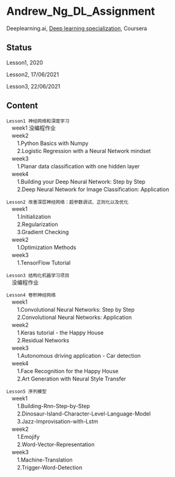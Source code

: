 ﻿# Andrew_Ng_DL_Assignment
Deeplearning.ai, [Deep learning specialization](https://www.coursera.org/specializations/deep-learning), Coursera

## Status

Lesson1, 2020

Lesson2, 17/06/2021

Lesson3, 22/06/2021
## Content

`Lesson1 神经网络和深度学习`
  <br>　week1 没编程作业
  <br>　week2 
  <br>　　1.Python Basics with Numpy
  <br>　　2.Logistic Regression with a Neural Network mindset
  <br>　week3
  <br>　　1.Planar data classification with one hidden layer
  <br>　week4
  <br>　　1.Building your Deep Neural Network: Step by Step
  <br>　　2.Deep Neural Network for Image Classification: Application

`Lesson2 改善深层神经网络：超参数调试、正则化以及优化`
  <br>　week1
    <br>　　1.Initialization
    <br>　　2.Regularization
    <br>　　3.Gradient Checking
  <br>　week2
    <br>　　1.Optimization Methods
  <br>　week3
    <br>　　1.TensorFlow Tutorial

`Lesson3 结构化机器学习项目`
  <br>　没编程作业

`Lesson4 卷积神经网络`
  <br>　week1
    <br>　　1.Convolutional Neural Networks: Step by Step
    <br>　　2.Convolutional Neural Networks: Application
  <br>　week2
    <br>　　1.Keras tutorial - the Happy House
    <br>　　2.Residual Networks
  <br>　week3
	<br>　　1.Autonomous driving application - Car detection
  <br>　week4
 	<br>　　1.Face Recognition for the Happy House
	<br>　　2.Art Generation with Neural Style Transfer
	
`Lesson5 序列模型`
  <br>　week1
    <br>　　1.Building-Rnn-Step-by-Step
    <br>　　2.Dinosaur-Island-Character-Level-Language-Model
	<br>　　3.Jazz-Improvisation-with-Lstm
  <br>　week2
    <br>　　1.Emojify
    <br>　　2.Word-Vector-Representation
  <br>　week3
	<br>　　1.Machine-Translation
	<br>　　2.Trigger-Word-Detection
